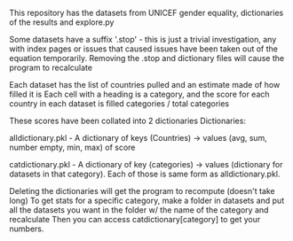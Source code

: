 This repository has the datasets from UNICEF gender equality, dictionaries of the results and explore.py

Some datasets have a suffix '.stop' - this is just a trivial investigation, any with index
pages or issues that caused issues have been taken out of the equation temporarily.
Removing the .stop and dictionary files will cause the program to recalculate


Each dataset has the list of countries pulled and an estimate made of how filled it is
Each cell with a heading is a category, and the score for each country 
in each dataset is filled categories / total categories


These scores have been collated into 2 dictionaries
Dictionaries:
    
alldictionary.pkl - A dictionary of keys (Countries) -> values (avg, sum, number empty, min, max) 
of score

catdictionary.pkl - A dictionary of key (categories) -> values (dictionary for datasets in that 
category). Each of those is same form as alldictionary.pkl.

Deleting the dictionaries will get the program to recompute (doesn't take long)
To get stats for a specific category, make a folder in datasets and put all the datasets you want
in the folder w/ the name of the category and recalculate
Then you can access catdictionary[category] to get your numbers.
